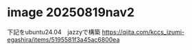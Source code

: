 # image 20250819nav2

下記をubuntu24.04　jazzyで構築
https://qiita.com/kccs_izumi-egashira/items/5195581f3a45ac6800ea
